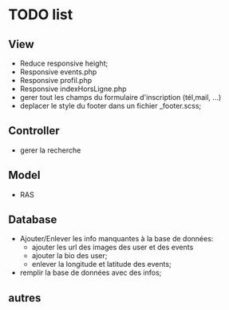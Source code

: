 # TODO list

## View

- Reduce responsive height;
- Responsive events.php
- Responsive profil.php
- Responsive indexHorsLigne.php
- gerer tout les champs du formulaire d'inscription (tél,mail, ...)
- deplacer le style du footer dans un fichier _footer.scss;

## Controller

- gerer la recherche

## Model

- RAS

## Database

- Ajouter/Enlever les info manquantes à la base de données:
  - ajouter les url des images des user et des events
  - ajouter la bio des user;
  - enlever la longitude et latitude des events;
- remplir la base de données avec des infos;

## autres
